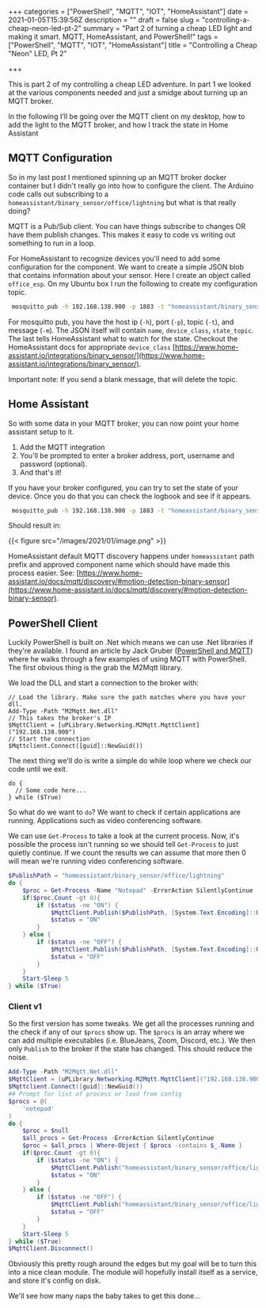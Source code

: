 +++
categories = ["PowerShell", "MQTT", "IOT", "HomeAssistant"]
date = 2021-01-05T15:39:56Z
description = ""
draft = false
slug = "controlling-a-cheap-neon-led-pt-2"
summary = "Part 2 of turning a cheap LED light and making it smart. MQTT, HomeAssistant, and PowerShell!"
tags = ["PowerShell", "MQTT", "IOT", "HomeAssistant"]
title = "Controlling a Cheap \"Neon\" LED, Pt 2"

+++


This is part 2 of my controlling a cheap LED adventure. In part 1 we looked at the various components needed and just a smidge about turning up an MQTT broker.

In the following I'll be going over the MQTT client on my desktop, how to add the light to the MQTT broker, and how I track the state in Home Assistant

## MQTT Configuration

So in my last post I mentioned spinning up an MQTT broker docker container but I didn't really go into how to configure the client. The Arduino code calls out subscribing to a `homeassistant/binary_sensor/office/lightning` but what is that really doing?

MQTT is a Pub/Sub client. You can have things subscribe to changes OR have them publish changes. This makes it easy to code vs writing out something to run in a loop.

For HomeAssistant to recognize devices you'll need to add some configuration for the component. We want to create a simple JSON blob that contains information about your sensor. Here I create an object called `office_esp`. On my Ubuntu box I run the following to create my configuration topic.

```bash
 mosquitto_pub -h 192.168.138.900 -p 1883 -t "homeassistant/binary_sensor/office/config" -m '{"name": "office_esp", "device_class": "light", "state_topic": "homeassistant/binary_sensor/office/lightning"}'
```

For mosquitto pub, you have the host ip (`-h`), port (`-p`), topic  (`-t`), and message (`-m`). The JSON itself will contain `name`, `device_class`, `state_topic`. The last tells HomeAssistant what to watch for the state. Checkout the HomeAssistant docs for appropriate `device_class`  [https://www.home-assistant.io/integrations/binary_sensor/](https://www.home-assistant.io/integrations/binary_sensor/).

Important note: If you send a blank message, that will delete the topic.

## Home Assistant

So with some data in your MQTT broker, you can now point your home assistant setup to it.

1. Add the MQTT integration
2. You'll be prompted to enter a broker address, port, username and password (optional).
3. And that's it!

If you have your broker configured, you can try to set the state of your device. Once you do that you can check the logbook and see if it appears.

```bash
 mosquitto_pub -h 192.168.138.900 -p 1883 -t "homeassistant/binary_sensor/office/lightning" -m "ON"
```

Should result in:

{{< figure src="/images/2021/01/image.png" >}}

HomeAssistant default MQTT discovery happens under `homeassistant` path prefix and approved component name which should have made this process easier. See: [https://www.home-assistant.io/docs/mqtt/discovery/#motion-detection-binary-sensor](https://www.home-assistant.io/docs/mqtt/discovery/#motion-detection-binary-sensor).

## PowerShell Client

Luckily PowerShell is built on .Net which means we can use .Net libraries if they're available. I found an article by Jack Gruber ([PowerShell and MQTT](https://jackgruber.github.io/2019-06-05-ps-mqtt/)) where he walks through a few examples of using MQTT with PowerShell. The first obvious thing is the grab the M2Mqtt library.

We load the DLL and start a connection to the broker with:

```
// Load the library. Make sure the path matches where you have your dll.
Add-Type -Path "M2Mqtt.Net.dll"
// This takes the broker's IP
$MqttClient = [uPLibrary.Networking.M2Mqtt.MqttClient]("192.168.138.900")
// Start the connection
$Mqttclient.Connect([guid]::NewGuid())
```

The next thing we'll do is write a simple do while loop where we check our code until we exit.

```
do {
  // Some code here...
} while ($True)
```

So what do we want to `do`? We want to check if certain applications are running. Applications such as video conferencing software.

We can use `Get-Process` to take a look at the current process. Now, it's possible the process isn't running so we should tell `Get-Process` to just quietly continue. If we count the results we can assume that more then 0 will mean we're running video conferencing software.

```powershell
$PublishPath = "homeassistant/binary_sensor/office/lightning"
do {
    $proc = Get-Process -Name "Notepad" -ErrorAction SilentlyContinue
    if($proc.Count -gt 0){
        if ($status -ne "ON") {
            $MqttClient.Publish($PublishPath, [System.Text.Encoding]::UTF8.GetBytes("ON"))
            $status = "ON"
        }
    } else {
        if ($status -ne "OFF") {
            $MqttClient.Publish($PublishPath, [System.Text.Encoding]::UTF8.GetBytes("OFF"))
            $status = "OFF"
        }
    }
    Start-Sleep 5
} while ($True)
```

### Client v1

So the first version has some tweaks. We get all the processes running and the check if any of our `$procs` show up. The `$procs` is an array where we can add multiple executables (i.e. BlueJeans, Zoom, Discord, etc.). We then only `Publish` to the broker if the state has changed. This should reduce the noise.

```powershell
Add-Type -Path "M2Mqtt.Net.dll"
$MqttClient = [uPLibrary.Networking.M2Mqtt.MqttClient]("192.168.138.900")
$Mqttclient.Connect([guid]::NewGuid())
## Prompt for list of process or load from config
$procs = @(
    'notepad'
)
do {
    $proc = $null
    $all_procs = Get-Process -ErrorAction SilentlyContinue
    $proc = $all_procs | Where-Object { $procs -contains $_.Name }
    if($proc.Count -gt 0){
        if ($status -ne "ON") {
            $MqttClient.Publish("homeassistant/binary_sensor/office/lightning", [System.Text.Encoding]::UTF8.GetBytes("ON"))
            $status = "ON"
        }
    } else {
        if ($status -ne "OFF") {
            $MqttClient.Publish("homeassistant/binary_sensor/office/lightning", [System.Text.Encoding]::UTF8.GetBytes("OFF"))
            $status = "OFF"
        }
    }
    Start-Sleep 5
} while ($True)
$MqttClient.Disconnect()
```

Obviously this pretty rough around the edges but my goal will be to turn this into a nice clean module. The module will hopefully install itself as a service, and store it's config on disk.

We'll see how many naps the baby takes to get this done...

